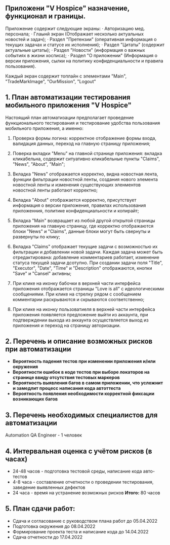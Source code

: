 ## Приложени "V Hospice" назначение, функционал и границы.

Приложение содержит следующие экраны:
· Авторизацию мед. персонала;
· Глаынй экран (Отображает несколько актуальных новостей и задач);
· Раздел "Претензии" (оперативная информация о текущих задачах и статусе их исполнения);
· Раздел "Цитаты" (содержит актуальные цитаты);
· Раздел "Новости" (информация о важных событиях в жизни хосписа);
· Раздел "О приложении" (Информация о версии приложения, сылки на политику конфиденциальности и
   правила пользования).

Каждый экран содержит топлайн с элементами "Main", "TradeMarkImage", "OurMission", "Logout"

## 1. План автоматизации тестирования мобильного приложения "V Hospice"

Настоящий план автоматизации предполагает проведение функционального тестирования и тестирование
удобства пользования мобильного приложения, а именно:

1. Проверка формы логина: корректное отображение формы входа, валидация данных, переход на главную
   страницу приложения;

2. Поверка вкладки "Menu" на главной странице приложения: вкладка кликабельна, содержит ситуативно
   кликабельные пункты "Claims", "News", "About", "Main";

3. Вкладка "News" отображается корректно, видна новостная лента, функции фильтрации новостной ленты,
   создания нового элемента новостной ленты и изменения существующих эленментов новостной ленты
   работают корректно;

4. Вкладка "About" отображается корректно, присутствует информация о версии приложения, правилах
   использования приложенния, политике конфиденциальности и копирайт;

5. Вкладка "Main" возвращает из любой другой открытой страницы приложения на главную страницу, где
   корректно отображаются блоки "News" и "Claims", данные блоки могут быть свернуты и развернуты по
   клику;

6. Вкладка "Claims" отображает текущие задачи с возможностью их фильтрации и добавлении новой
   задачи. Каждая задача может быть отредактирована: добавление комментариев работает, изменение
   статуса текущей задачи дсотупно. При создании задачи поля "Title", "Executor", "Date", "Time" и
   "Description" отображаются, кнопки "Save" и "Cansel" активны;

7. При клике на иконку бабочки в верхней части интерфейса приложения отображается страницы
   "Love is all" с идеологическими сообщениями. При клике на стрелку рядом с сообщением комментарии
   раскрываются и скрываются соответственно;
   
8. При клике на иконку пользоватиеля в верхней части интерфейса приложения появляется предложение
   выйти из аккаунта, при подтверждении выхода из аккаунта осуществляется выход из приложения 
   и переход на страницу авторизации.


## 2. Перечень и описание возможных рисков при автоматизации

- **Вероятность падения тестов при изменении приложения и/или окружения**
- **Вероятности ошибок в коде тестов при выборе локаторов на странице ввиду отсутствия тестовых маркеров**
- **Вероятность выявления багов в самом приложении, что усложнит и замедлит процесс написания кода автоттеста**
- **Вероятность появления необходимости корректной фиксации возникающих багов**

## 3. Перечень необходимых специалистов для автоматизации

Automation QA Engineer - 1 человек

## 4. Интервальная оценка с учётом рисков (в часах)

- 24-48 часов - подготовка тестовой среды, написание кода авто-тестов
- 4-8 часа - составление отчетности о проведении тестирования, заведение выявленных дефектов
- 24  часа - время на устранение возможных рисков
  **Итого:** 80 часов

## 5. План сдачи работ:

- Сдача и согласование с руководством плана работ до 05.04.2022
- Подготовка окружения до 08.04.2022
- Формирование проекта теста и написание кода до 14.04.2022
- Сдача отчетности до 17.04.2022




